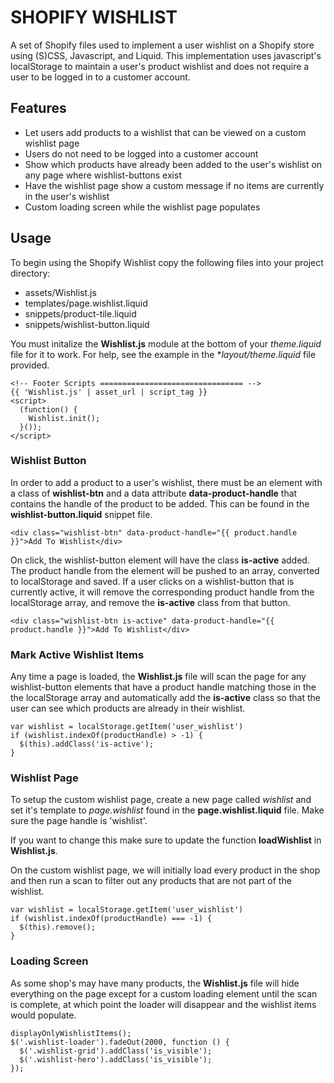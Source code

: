 # SHOPIFY WISHLIST

A set of Shopify files used to implement a user wishlist on a Shopify store using (S)CSS, Javascript, and Liquid. This implementation uses javascript's localStorage to maintain a user's product wishlist and does not require a user to be logged in to a customer account.

## Features

* Let users add products to a wishlist that can be viewed on a custom wishlist page
* Users do not need to be logged into a customer account
* Show which products have already been added to the user's wishlist on any page where wishlist-buttons exist
* Have the wishlist page show a custom message if no items are currently in the user's wishlist
* Custom loading screen while the wishlist page populates

## Usage

To begin using the Shopify Wishlist copy the following files into your project directory:
* assets/Wishlist.js
* templates/page.wishlist.liquid
* snippets/product-tile.liquid
* snippets/wishlist-button.liquid

You must initalize the **Wishlist.js** module at the bottom of your *theme.liquid* file for it to work. For help, see the example in the **layout/theme.liquid* file provided.

```
<!-- Footer Scripts ================================ -->
{{ 'Wishlist.js' | asset_url | script_tag }}
<script>
  (function() {
    Wishlist.init();
  }());
</script>
```

### Wishlist Button

In order to add a product to a user's wishlist, there must be an element with a class of **wishlist-btn** and a data attribute **data-product-handle** that contains the handle of the product to be added. This can be found in the **wishlist-button.liquid** snippet file.

```
<div class="wishlist-btn" data-product-handle="{{ product.handle }}">Add To Wishlist</div>
```

On click, the wishlist-button element will have the class **is-active** added. The product handle from the element will be pushed to an array, converted to localStorage and saved. If a user clicks on a wishlist-button that is currently active, it will remove the corresponding product handle from the localStorage array, and remove the **is-active** class from that button.

```
<div class="wishlist-btn is-active" data-product-handle="{{ product.handle }}">Add To Wishlist</div>
```

### Mark Active Wishlist Items

Any time a page is loaded, the **Wishlist.js** file will scan the page for any wishlist-button elements that have a product handle matching those in the the localStorage array and automatically add the **is-active** class so that the user can see which products are already in their wishlist. 

```
var wishlist = localStorage.getItem('user_wishlist')
if (wishlist.indexOf(productHandle) > -1) {
  $(this).addClass('is-active');
}
```

### Wishlist Page 

To setup the custom wishlist page, create a new page called *wishlist* and set it's template to *page.wishlist* found in the **page.wishlist.liquid** file. Make sure the page handle is 'wishlist'. 

If you want to change this make sure to update the function **loadWishlist** in **Wishlist.js**. 

On the custom wishlist page, we will initially load every product in the shop and then run a scan to filter out any products that are not part of the wishlist. 

```
var wishlist = localStorage.getItem('user_wishlist')
if (wishlist.indexOf(productHandle) === -1) {
  $(this).remove();
}
```

### Loading Screen

As some shop's may have many products, the **Wishlist.js** file will hide everything on the page except for a custom loading element until the scan is complete, at which point the loader will disappear and the wishlist items would populate.

```
displayOnlyWishlistItems();
$('.wishlist-loader').fadeOut(2000, function () {
  $('.wishlist-grid').addClass('is_visible');
  $('.wishlist-hero').addClass('is_visible');
});
```

